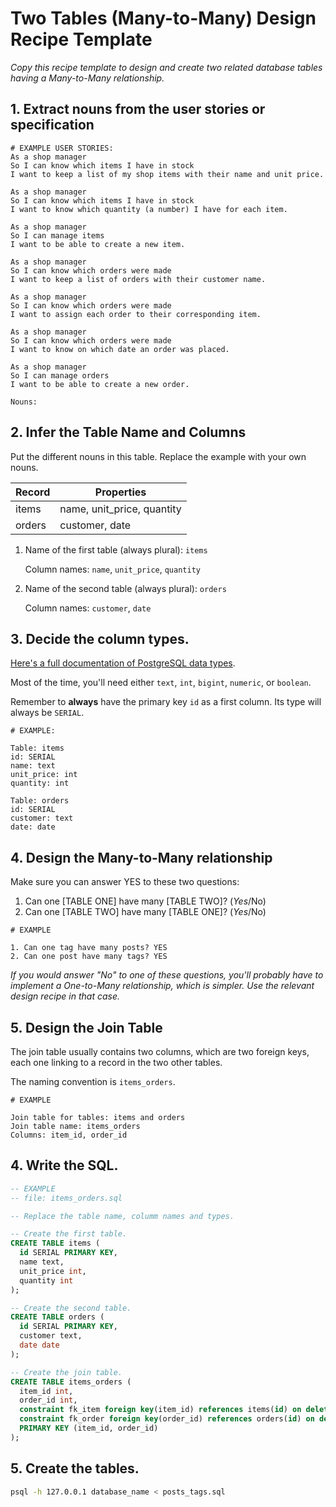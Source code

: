 # Two Tables (Many-to-Many) Design Recipe Template

_Copy this recipe template to design and create two related database tables having a Many-to-Many relationship._

## 1. Extract nouns from the user stories or specification

```
# EXAMPLE USER STORIES:
As a shop manager
So I can know which items I have in stock
I want to keep a list of my shop items with their name and unit price.

As a shop manager
So I can know which items I have in stock
I want to know which quantity (a number) I have for each item.

As a shop manager
So I can manage items
I want to be able to create a new item.

As a shop manager
So I can know which orders were made
I want to keep a list of orders with their customer name.

As a shop manager
So I can know which orders were made
I want to assign each order to their corresponding item.

As a shop manager
So I can know which orders were made
I want to know on which date an order was placed. 

As a shop manager
So I can manage orders
I want to be able to create a new order.
```

```
Nouns:

```

## 2. Infer the Table Name and Columns

Put the different nouns in this table. Replace the example with your own nouns.

| Record                | Properties          |
| --------------------- | ------------------  |
| items                 | name, unit_price, quantity
| orders                | customer, date

1. Name of the first table (always plural): `items` 

    Column names: `name`, `unit_price`, `quantity`

2. Name of the second table (always plural): `orders` 

    Column names: `customer`, `date`

## 3. Decide the column types.

[Here's a full documentation of PostgreSQL data types](https://www.postgresql.org/docs/current/datatype.html).

Most of the time, you'll need either `text`, `int`, `bigint`, `numeric`, or `boolean`.

Remember to **always** have the primary key `id` as a first column. Its type will always be `SERIAL`.

```
# EXAMPLE:

Table: items
id: SERIAL
name: text
unit_price: int
quantity: int

Table: orders
id: SERIAL
customer: text
date: date
```

## 4. Design the Many-to-Many relationship

Make sure you can answer YES to these two questions:

1. Can one [TABLE ONE] have many [TABLE TWO]? (*Yes*/No)
2. Can one [TABLE TWO] have many [TABLE ONE]? (*Yes*/No)

```
# EXAMPLE

1. Can one tag have many posts? YES
2. Can one post have many tags? YES
```

_If you would answer "No" to one of these questions, you'll probably have to implement a One-to-Many relationship, which is simpler. Use the relevant design recipe in that case._

## 5. Design the Join Table

The join table usually contains two columns, which are two foreign keys, each one linking to a record in the two other tables.

The naming convention is `items_orders`.

```
# EXAMPLE

Join table for tables: items and orders
Join table name: items_orders
Columns: item_id, order_id
```

## 4. Write the SQL.

```sql
-- EXAMPLE
-- file: items_orders.sql

-- Replace the table name, columm names and types.

-- Create the first table.
CREATE TABLE items (
  id SERIAL PRIMARY KEY,
  name text,
  unit_price int,
  quantity int
);

-- Create the second table.
CREATE TABLE orders (
  id SERIAL PRIMARY KEY,
  customer text,
  date date
);

-- Create the join table.
CREATE TABLE items_orders (
  item_id int,
  order_id int,
  constraint fk_item foreign key(item_id) references items(id) on delete cascade,
  constraint fk_order foreign key(order_id) references orders(id) on delete cascade,
  PRIMARY KEY (item_id, order_id)
);

```

## 5. Create the tables.

```bash
psql -h 127.0.0.1 database_name < posts_tags.sql
```